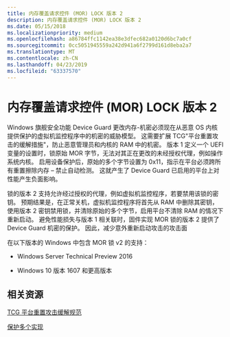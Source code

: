```yaml
---
title: 内存覆盖请求控件 (MOR) LOCK 版本 2
description: 内存覆盖请求控件 (MOR) LOCK 版本 2
ms.date: 05/15/2018
ms.localizationpriority: medium
ms.openlocfilehash: a86784ffc1142ea38e3dfec682a0120d6bc7a0cf
ms.sourcegitcommit: 0cc5051945559a242d941a6f2799d161d8eba2a7
ms.translationtype: MT
ms.contentlocale: zh-CN
ms.lasthandoff: 04/23/2019
ms.locfileid: "63337570"
---
```

# <a name="memory-overwrite-request-control-mor-lock-version-2"></a>内存覆盖请求控件 (MOR) LOCK 版本 2


Windows 旗舰安全功能 Device Guard 更改内存-机密必须现在从恶意 OS 内核提供保护的虚拟机监控程序中的机密的威胁模型。 这需要扩展 TCG"平台重置攻击的缓解措施"，防止恶意管理员和内核的 RAM 中的机密。 版本 1 定义一个 UEFI 变量的设置时，锁原始 MOR 字节，无法对其正在更改的未经授权代理，例如操作系统内核。 启用设备保护后，原始的多个字节设置为 0x11，指示在平台必须跨所有重置擦除内存 – 禁止自动检测。 这就产生了 Device Guard 已启用的平台上对性能产生负面影响。

锁的版本 2 支持允许经过授权的代理，例如虚拟机监控程序，若要禁用该锁的密钥。 预期结果是，在正常关机，虚拟机监控程序将首先从 RAM 中删除其密钥，使用版本 2 密钥禁用锁，并清除原始的多个字节，启用平台不清除 RAM 的情况下重新启动。 避免性能损失与版本 1 相关联时，固件实现 MOR 锁的版本 2 提供了 Device Guard 机密的保护。 因此，减少意外重新启动攻击的攻击面

在以下版本的 Windows 中包含 MOR 锁 v2 的支持：

-   Windows Server Technical Preview 2016

-   Windows 10 版本 1607 和更高版本


## <a name="related-resources"></a>相关资源

[TCG 平台重置攻击缓解规范](https://www.trustedcomputinggroup.org/wp-content/uploads/Platform-Reset-Attack-Mitigation-Specification.pdf)

[保护多个实现](https://docs.microsoft.com/windows-hardware/drivers/bringup/device-guard-requirements)



